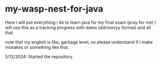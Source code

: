 # my-wasp-nest-for-java
Here i will put everything i do to learn java for my final exam (pray for me)
I will use this as a tracking progress with dates (dd/mm/yy format) and all that

note that my english is like, garbage level, so please understand if i make mistakes or something like that.

5/12/2024: Started the repository.
